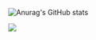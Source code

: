 ![Anurag's GitHub stats](https://github-readme-stats.vercel.app/api?username=ctrvv&show=reviews,discussions_started,discussions_answered,prs_merged,prs_merged_percentage&show_icons=true&theme=radical)


![](https://dsc-readme.tsuni.dev/api/user/1251847878637387884?banner=https://tsuni.dev/images/sobanner.png)
